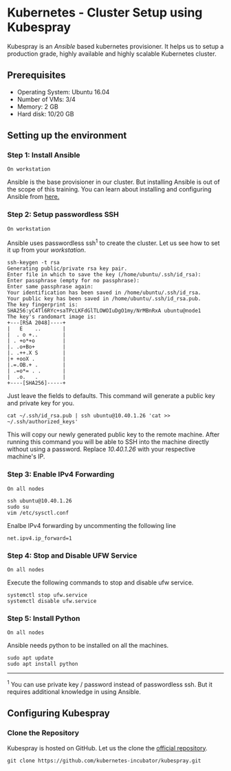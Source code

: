 # Kubernetes - Cluster Setup using Kubespray

Kubespray is an *Ansible* based kubernetes provisioner. It helps us to setup a production grade, highly available and highly scalable Kubernetes cluster.

## Prerequisites
  * Operating System: Ubuntu 16.04
  * Number of VMs: 3/4
  * Memory: 2 GB
  * Hard disk: 10/20 GB

## Setting up the environment
### Step 1: Install Ansible

`On workstation`

Ansible is the base provisioner in our cluster. But installing Ansible is out of the scope of this training. You can learn about installing and configuring Ansible from [here.](http://docs.ansible.com/ansible/latest/intro_installation.html)

### Step 2: Setup passwordless SSH

`On workstation`

Ansible uses passwordless ssh<sup>1</sup> to create the cluster. Let us see how to set it up from your *workstation*.
```
ssh-keygen -t rsa
Generating public/private rsa key pair.
Enter file in which to save the key (/home/ubuntu/.ssh/id_rsa):
Enter passphrase (empty for no passphrase):
Enter same passphrase again:
Your identification has been saved in /home/ubuntu/.ssh/id_rsa.
Your public key has been saved in /home/ubuntu/.ssh/id_rsa.pub.
The key fingerprint is:
SHA256:yC4Tl6RYc+saTPcLKFdGlTLOWOIuDgO1my/NrMBnRxA ubuntu@node1
The key's randomart image is:
+---[RSA 2048]----+
|   E    ..       |
|  . o +..        |
| . +o*+o         |
|. .o+Bo+         |
|. .++.X S        |
|+ +ooX .         |
|.=.OB.+ .        |
| .=o*= . .       |
|  .o.   .        |
+----[SHA256]-----+
```

Just leave the fields to defaults. This command will generate a public key and private key for you.

```
cat ~/.ssh/id_rsa.pub | ssh ubuntu@10.40.1.26 'cat >> ~/.ssh/authorized_keys'
```

This will copy our newly generated public key to the remote machine. After running this command you will be able to SSH into the machine directly without using a password. Replace *10.40.1.26* with your respective machine's IP.

### Step 3: Enable IPv4 Forwarding

`On all nodes`

```
ssh ubuntu@10.40.1.26
sudo su
vim /etc/sysctl.conf
```
Enalbe IPv4 forwarding by uncommenting the following line

```
net.ipv4.ip_forward=1
```

### Step 4: Stop and Disable UFW Service

`On all nodes`

Execute the following commands to stop and disable ufw service.

```
systemctl stop ufw.service
systemctl disable ufw.service
```

### Step 5: Install Python

`On all nodes`

Ansible needs python to be installed on all the machines.

```
sudo apt update
sudo apt install python
```



---
<sup>1</sup> You can use private key / password instead of passwordless ssh. But it requires additional knowledge in using Ansible.

## Configuring Kubespray

### Clone the Repository

Kubespray is hosted on GitHub. Let us the clone the [official repository](https://github.com/kubernetes-incubator/kubespray.git).

```
git clone https://github.com/kubernetes-incubator/kubespray.git
```
